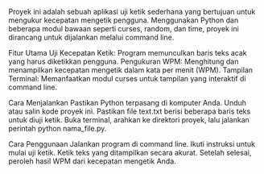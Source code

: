 Proyek ini adalah sebuah aplikasi uji ketik sederhana yang bertujuan untuk mengukur kecepatan mengetik pengguna. Menggunakan Python dan beberapa modul bawaan seperti curses, random, dan time, proyek ini dirancang untuk dijalankan melalui command line.

Fitur Utama
Uji Kecepatan Ketik: Program memunculkan baris teks acak yang harus diketikkan pengguna.
Pengukuran WPM: Menghitung dan menampilkan kecepatan mengetik dalam kata per menit (WPM).
Tampilan Terminal: Memanfaatkan modul curses untuk tampilan yang interaktif di command line.

Cara Menjalankan
Pastikan Python terpasang di komputer Anda.
Unduh atau salin kode proyek ini.
Pastikan file text.txt berisi beberapa baris teks untuk diuji ketik.
Buka terminal, arahkan ke direktori proyek, lalu jalankan perintah python nama_file.py.

Cara Penggunaan
Jalankan program di command line.
Ikuti instruksi untuk mulai uji ketik.
Ketik teks yang ditampilkan secara akurat.
Setelah selesai, peroleh hasil WPM dari kecepatan mengetik Anda.
